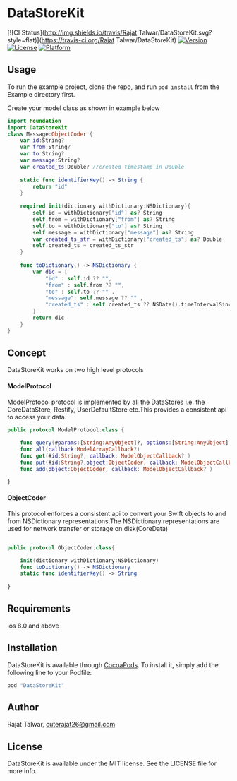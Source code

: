 # DataStoreKit

[![CI Status](http://img.shields.io/travis/Rajat Talwar/DataStoreKit.svg?style=flat)](https://travis-ci.org/Rajat Talwar/DataStoreKit)
[![Version](https://img.shields.io/cocoapods/v/DataStoreKit.svg?style=flat)](http://cocoapods.org/pods/DataStoreKit)
[![License](https://img.shields.io/cocoapods/l/DataStoreKit.svg?style=flat)](http://cocoapods.org/pods/DataStoreKit)
[![Platform](https://img.shields.io/cocoapods/p/DataStoreKit.svg?style=flat)](http://cocoapods.org/pods/DataStoreKit)

## Usage

To run the example project, clone the repo, and run `pod install` from the Example directory first.

Create your model class as shown in example below

```Swift
import Foundation
import DataStoreKit
class Message:ObjectCoder {
    var id:String?
    var from:String?
    var to:String?
    var message:String?
    var created_ts:Double? //created timestamp in Double
    
    static func identifierKey() -> String {
        return "id"
    }
    
    required init(dictionary withDictionary:NSDictionary){
        self.id = withDictionary["id"] as? String
        self.from = withDictionary["from"] as? String
        self.to = withDictionary["to"] as? String
        self.message = withDictionary["message"] as? String
        var created_ts_str = withDictionary["created_ts"] as? Double
        self.created_ts = created_ts_str
    }
    
    func toDictionary() -> NSDictionary {
        var dic = [
            "id" : self.id ?? "",
            "from" : self.from ?? "",
            "to" : self.to ?? "" ,
            "message": self.message ?? "" ,
            "created_ts" : self.created_ts ?? NSDate().timeIntervalSince1970
        ]
        return dic
    }
}
```

## Concept

DataStoreKit works on two high level protocols 

#### ModelProtocol

ModelProtocol protocol is implemented by all the DataStores i.e. the CoreDataStore, Restify, UserDefaultStore etc.This provides a consistent api to access your data.

```Swift
public protocol ModelProtocol:class {
    
    func query(#params:[String:AnyObject]?, options:[String:AnyObject]?, callback: ModelArrayCallback? )
    func all(callback:ModelArrayCallback?)
    func get(#id:String?, callback: ModelObjectCallback? )
    func put(#id:String?,object:ObjectCoder, callback: ModelObjectCallback? )
    func add(object:ObjectCoder, callback: ModelObjectCallback? )

}
``` 



#### ObjectCoder

This  protocol enforces a consistent api to convert your Swift objects to and from NSDictionary representations.The NSDictionary representations are used for network transfer or storage on disk(CoreData)

```Swift

public protocol ObjectCoder:class{

    init(dictionary withDictionary:NSDictionary)
    func toDictionary() -> NSDictionary
    static func identifierKey() -> String
    
}
``` 

## Requirements
ios 8.0 and above

## Installation

DataStoreKit is available through [CocoaPods](http://cocoapods.org). To install
it, simply add the following line to your Podfile:

```ruby
pod "DataStoreKit"
```

## Author

Rajat Talwar, cuterajat26@gmail.com

## License

DataStoreKit is available under the MIT license. See the LICENSE file for more info.
